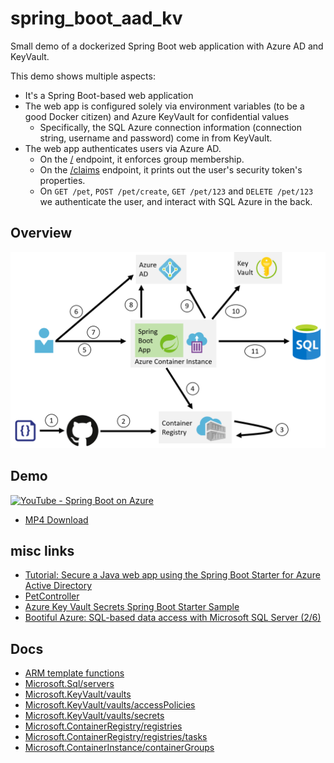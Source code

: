# spring_boot_aad_kv

Small demo of a dockerized Spring Boot web application with Azure AD and KeyVault.

This demo shows multiple aspects:

- It's a Spring Boot-based web application
- The web app is configured solely via environment variables (to be a good Docker citizen) and Azure KeyVault for confidential values
  - Specifically, the SQL Azure connection information (connection string, username and password) come in from KeyVault. 
- The web app authenticates users via Azure AD.
  - On the [/](http://localhost:8080/) endpoint, it enforces group membership. 
  - On the [/claims](http://localhost:8080/claims) endpoint, it prints out the user's security token's properties. 
  - On `GET /pet`, `POST /pet/create`, `GET /pet/123` and `DELETE /pet/123` we authenticate the user, and interact with SQL Azure in the back. 

## Overview

<div align="center"><img src="docs/overview.png"></img></div>

## Demo

[![YouTube - Spring Boot on Azure](https://img.youtube.com/vi/EO0hdV5Ko1c/0.jpg)](https://www.youtube.com/watch?v=EO0hdV5Ko1c)

- [MP4 Download](https://chrissapvideo.blob.core.windows.net/springboot/SpringBootOnAzure.mp4)

## misc links

- [Tutorial: Secure a Java web app using the Spring Boot Starter for Azure Active Directory](https://docs.microsoft.com/en-us/java/azure/spring-framework/configure-spring-boot-starter-java-app-with-azure-active-directory?view=azure-java-stable)
- [PetController](https://github.com/Azure-Samples/spring-data-jdbc-on-azure/blob/master/src/main/java/com/microsoft/azure/samples/spring/PetController.java)
- [Azure Key Vault Secrets Spring Boot Starter Sample](https://github.com/microsoft/azure-spring-boot/tree/master/azure-spring-boot-samples/azure-keyvault-secrets-spring-boot-sample)
- [Bootiful Azure: SQL-based data access with Microsoft SQL Server (2/6)](https://spring.io/blog/2019/01/07/bootiful-azure-sql-based-data-access-with-microsoft-sql-server-2-6)

## Docs

- [ARM template functions](https://docs.microsoft.com/en-us/azure/azure-resource-manager/resource-group-template-functions)
- [Microsoft.Sql/servers](https://docs.microsoft.com/en-us/azure/templates/microsoft.sql/2014-04-01/servers)
- [Microsoft.KeyVault/vaults](https://docs.microsoft.com/en-us/azure/templates/microsoft.keyvault/2018-02-14/vaults)
- [Microsoft.KeyVault/vaults/accessPolicies](https://docs.microsoft.com/en-us/azure/templates/microsoft.keyvault/2018-02-14/vaults/accesspolicies)
- [Microsoft.KeyVault/vaults/secrets](https://docs.microsoft.com/en-us/azure/templates/microsoft.keyvault/2018-02-14/vaults/secrets)
- [Microsoft.ContainerRegistry/registries](https://docs.microsoft.com/en-us/azure/templates/microsoft.containerregistry/2017-10-01/registries)
- [Microsoft.ContainerRegistry/registries/tasks](https://docs.microsoft.com/en-us/azure/templates/microsoft.containerregistry/2018-09-01/registries/tasks)
- [Microsoft.ContainerInstance/containerGroups](https://docs.microsoft.com/en-us/azure/templates/microsoft.containerinstance/2018-10-01/containergroups)
